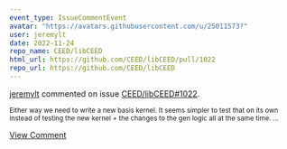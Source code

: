 ```yaml
---
event_type: IssueCommentEvent
avatar: "https://avatars.githubusercontent.com/u/25011573?"
user: jeremylt
date: 2022-11-24
repo_name: CEED/libCEED
html_url: https://github.com/CEED/libCEED/pull/1022
repo_url: https://github.com/CEED/libCEED
---
```


<a href='https://github.com/jeremylt' target='_blank'>jeremylt</a> commented on issue <a href='https://github.com/CEED/libCEED/pull/1022' target='_blank'>CEED/libCEED#1022</a>.

<small>Either way we need to write a new basis kernel.  It seems simpler to test that on its own instead of testing the new kernel + the changes to the gen logic all at the same time. ...</small>

<a href='https://github.com/CEED/libCEED/pull/1022' target='_blank'>View Comment</a>